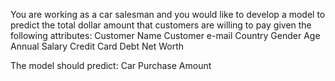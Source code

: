 You are working as a car salesman and you would like to develop a model to predict the total dollar amount that customers are willing to pay given the following attributes:
Customer Name
Customer e-mail
Country
Gender
Age
Annual Salary 
Credit Card Debt 
Net Worth 

The model should predict: 
Car Purchase Amount 

